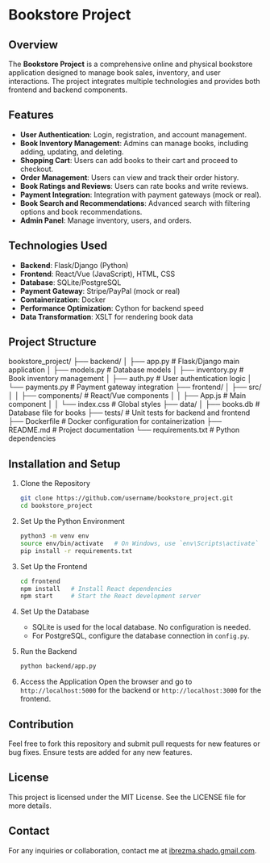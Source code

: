 # Bookstore Project

## Overview
The **Bookstore Project** is a comprehensive online and physical bookstore application designed to manage book sales, inventory, and user interactions. The project integrates multiple technologies and provides both frontend and backend components.

## Features
- **User Authentication**: Login, registration, and account management.
- **Book Inventory Management**: Admins can manage books, including adding, updating, and deleting.
- **Shopping Cart**: Users can add books to their cart and proceed to checkout.
- **Order Management**: Users can view and track their order history.
- **Book Ratings and Reviews**: Users can rate books and write reviews.
- **Payment Integration**: Integration with payment gateways (mock or real).
- **Book Search and Recommendations**: Advanced search with filtering options and book recommendations.
- **Admin Panel**: Manage inventory, users, and orders.

## Technologies Used
- **Backend**: Flask/Django (Python)
- **Frontend**: React/Vue (JavaScript), HTML, CSS
- **Database**: SQLite/PostgreSQL
- **Payment Gateway**: Stripe/PayPal (mock or real)
- **Containerization**: Docker
- **Performance Optimization**: Cython for backend speed
- **Data Transformation**: XSLT for rendering book data

## Project Structure
bookstore_project/
├── backend/
│   ├── app.py # Flask/Django main application
│   ├── models.py # Database models
│   ├── inventory.py # Book inventory management
│   ├── auth.py # User authentication logic
│   └── payments.py # Payment gateway integration
├── frontend/
│   ├── src/
│   │   ├── components/ # React/Vue components
│   │   ├── App.js # Main component
│   │   └── index.css # Global styles
├── data/
│   ├── books.db # Database file for books
├── tests/ # Unit tests for backend and frontend
├── Dockerfile # Docker configuration for containerization
├── README.md # Project documentation
└── requirements.txt # Python dependencies

## Installation and Setup
1. Clone the Repository
   ```bash
   git clone https://github.com/username/bookstore_project.git
   cd bookstore_project
   ```

2. Set Up the Python Environment
   ```bash
   python3 -m venv env
   source env/bin/activate   # On Windows, use `env\Scripts\activate`
   pip install -r requirements.txt
   ```

3. Set Up the Frontend
   ```bash
   cd frontend
   npm install   # Install React dependencies
   npm start     # Start the React development server
   ```

4. Set Up the Database
   - SQLite is used for the local database. No configuration is needed.
   - For PostgreSQL, configure the database connection in `config.py`.

5. Run the Backend
   ```bash
   python backend/app.py
   ```

6. Access the Application
   Open the browser and go to `http://localhost:5000` for the backend or `http://localhost:3000` for the frontend.

## Contribution
Feel free to fork this repository and submit pull requests for new features or bug fixes. Ensure tests are added for any new features.

## License
This project is licensed under the MIT License. See the LICENSE file for more details.

## Contact
For any inquiries or collaboration, contact me at [ibrezma.shado.gmail.com](mailto:ibrezma.shado.gmail.com).
